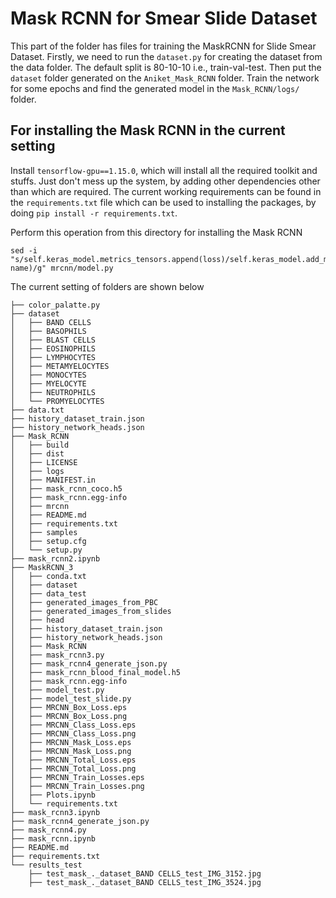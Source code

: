# Mask RCNN for Smear Slide Dataset

This part of the folder has files for training the MaskRCNN for Slide Smear Dataset. Firstly, we need to 
run the `dataset.py` for creating the dataset from the data folder. The default split is 80-10-10 i.e., train-val-test. 
Then put the `dataset` folder generated on the `Aniket_Mask_RCNN` folder. Train the network for some epochs and 
find the generated model in the `Mask_RCNN/logs/` folder.


## For installing the Mask RCNN in the current setting

Install `tensorflow-gpu==1.15.0`, which will install all the required toolkit and stuffs. Just don't mess up the system,
by adding other dependencies other than which are required. The current working requirements can be found in the `requirements.txt`
file which can be used to installing the packages, by doing `pip install -r requirements.txt`.

Perform this operation from this directory for installing the Mask RCNN

```
sed -i "s/self.keras_model.metrics_tensors.append(loss)/self.keras_model.add_metric(loss, name)/g" mrcnn/model.py
```

The current setting of folders are shown below

```
├── color_palatte.py
├── dataset
│   ├── BAND CELLS
│   ├── BASOPHILS
│   ├── BLAST CELLS
│   ├── EOSINOPHILS
│   ├── LYMPHOCYTES
│   ├── METAMYELOCYTES
│   ├── MONOCYTES
│   ├── MYELOCYTE
│   ├── NEUTROPHILS
│   └── PROMYELOCYTES
├── data.txt
├── history_dataset_train.json
├── history_network_heads.json
├── Mask_RCNN
│   ├── build
│   ├── dist
│   ├── LICENSE
│   ├── logs
│   ├── MANIFEST.in
│   ├── mask_rcnn_coco.h5
│   ├── mask_rcnn.egg-info
│   ├── mrcnn
│   ├── README.md
│   ├── requirements.txt
│   ├── samples
│   ├── setup.cfg
│   └── setup.py
├── mask_rcnn2.ipynb
├── MaskRCNN_3
│   ├── conda.txt
│   ├── dataset
│   ├── data_test
│   ├── generated_images_from_PBC
│   ├── generated_images_from_slides
│   ├── head
│   ├── history_dataset_train.json
│   ├── history_network_heads.json
│   ├── Mask_RCNN
│   ├── mask_rcnn3.py
│   ├── mask_rcnn4_generate_json.py
│   ├── mask_rcnn_blood_final_model.h5
│   ├── mask_rcnn.egg-info
│   ├── model_test.py
│   ├── model_test_slide.py
│   ├── MRCNN_Box_Loss.eps
│   ├── MRCNN_Box_Loss.png
│   ├── MRCNN_Class_Loss.eps
│   ├── MRCNN_Class_Loss.png
│   ├── MRCNN_Mask_Loss.eps
│   ├── MRCNN_Mask_Loss.png
│   ├── MRCNN_Total_Loss.eps
│   ├── MRCNN_Total_Loss.png
│   ├── MRCNN_Train_Losses.eps
│   ├── MRCNN_Train_Losses.png
│   ├── Plots.ipynb
│   └── requirements.txt
├── mask_rcnn3.ipynb
├── mask_rcnn4_generate_json.py
├── mask_rcnn4.py
├── mask_rcnn.ipynb
├── README.md
├── requirements.txt
└── results_test
    ├── test_mask_._dataset_BAND CELLS_test_IMG_3152.jpg
    ├── test_mask_._dataset_BAND CELLS_test_IMG_3524.jpg

```